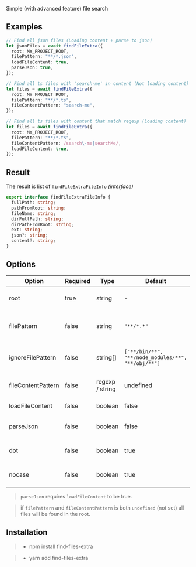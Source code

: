 Simple (with advanced feature) file search

## Examples

```ts
// Find all json files (Loading content + parse to json)
let jsonFiles = await findFileExtra({
  root: MY_PROJECT_ROOT,
  filePattern: "**/*.json",
  loadFileContent: true,
  parseJson: true,
});

// Find all ts files with 'search-me' in content (Not loading content)
let files = await findFileExtra({
  root: MY_PROJECT_ROOT,
  filePattern: "**/*.ts",
  fileContentPattern: "search-me",
});

// Find all ts files with content that match regexp (Loading content)
let files = await findFileExtra({
  root: MY_PROJECT_ROOT,
  filePattern: "**/*.ts",
  fileContentPattern: /search\-me|searchMe/,
  loadFileContent: true,
});
```

## Result

The result is list of `findFileExtraFileInfo` _(interface)_

```ts
export interface findFileExtraFileInfo {
  fullPath: string;
  pathFromRoot: string;
  fileName: string;
  dirFullPath: string;
  dirPathFromRoot: string;
  ext: string;
  json?: string;
  content?: string;
}
```

## Options

| Option             | Required | Type            | Default                                            | Description                                                                                    |
| ------------------ | -------- | --------------- | -------------------------------------------------- | ---------------------------------------------------------------------------------------------- |
| root               | true     | string          | -                                                  | Root directory to search in.                                                                   |
| filePattern        | false    | string          | `"**/*.*"`                                         | File pattern to search for. [glob pattern](<https://en.wikipedia.org/wiki/Glob_(programming)>) |
| ignoreFilePattern  | false    | string[]        | `["**/bin/**", "**/node_modules/**", "**/obj/**"]` | File pattern to ignore. [glob pattern](<https://en.wikipedia.org/wiki/Glob_(programming)>)     |
| fileContentPattern | false    | regexp / string | undefined                                          | File content pattern to search for.                                                            |
| loadFileContent    | false    | boolean         | false                                              | Load file content.                                                                             |
| parseJson          | false    | boolean         | false                                              | Parse file content to json.                                                                    |
| dot                | false    | boolean         | true                                               | Use dot notation for json keys.                                                                |
| nocase             | false    | boolean         | true                                               | Case insensitive search.                                                                       |

> `parseJson` requires `loadFileContent` to be true.

> if `filePattern` and `fileContentPattern` is both `undefined` (not set) all files will be found in the root.

## Installation

> - npm install find-files-extra

> - yarn add find-files-extra
